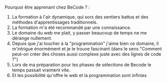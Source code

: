 Pourquoi être apprenant chez BeCode ? :
1. La formation à l'air dynamique, qui sors des sentiers battus et des méthodes d'apprentissages traditionnels.
2. La formation m'a été recommandé par une connaissance.
3. Le domaine du web me plait, y passer beaucoup de temps ne me dérange nullement.
4. Depuis que j'ai toucher à la "programmation" j'aime bien ce domaine, il m'intrigue énormément et je le trouve fascinant
(dans le sens "Comment peut-on créer des choses aussi complexe juste avec des lignes de code ?")
5. Lors de ma préparation pour les phases de sélections de Becode le temps passait vraiment vite.
6. Et les possibilité qu'offre le web et la programmation sont infinies
